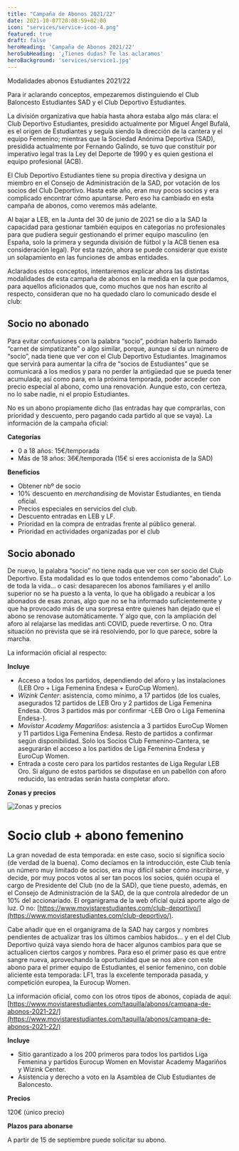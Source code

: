 ```yaml
---
title: "Campaña de Abonos 2021/22"
date: 2021-10-07T20:08:59+02:00
icon: "services/service-icon-4.png"
featured: true
draft: false
heroHeading: 'Campaña de Abonos 2021/22'
heroSubHeading: '¿Tienes dudas? Te las aclaramos'
heroBackground: 'services/service1.jpg'
---
```



Modalidades abonos Estudiantes 2021/22

Para ir aclarando conceptos, empezaremos distinguiendo el Club Baloncesto Estudiantes SAD y el Club Deportivo Estudiantes.

La división organizativa que había hasta ahora estaba algo más clara: el Club Deportivo Estudiantes, presidido actualmente por Miguel Ángel Bufalá, es el origen de Estudiantes y seguía siendo la dirección de la cantera y el equipo Femenino; mientras que la Sociedad Anónima Deportiva (SAD), presidida actualmente por Fernando Galindo, se tuvo que constituir por imperativo legal tras la Ley del Deporte de 1990 y es quien gestiona el equipo profesional (ACB).

El Club Deportivo Estudiantes tiene su propia directiva y designa un miembro en el Consejo de Administración de la SAD, por votación de los socios del Club Deportivo. Hasta este año, eran muy pocos socios y era complicado encontrar cómo apuntarse. Pero eso ha cambiado en esta campaña de abonos, como veremos más adelante.

Al bajar a LEB, en la Junta del 30 de junio de 2021 se dio a la SAD la capacidad para gestionar también equipos en categorías no profesionales para que pudiera seguir gestionando el primer equipo masculino (en España, solo la primera y segunda división de fútbol y la ACB tienen esa consideración legal). Por esta razón, ahora se puede considerar que existe un solapamiento en las funciones de ambas entidades. 

Aclarados estos conceptos, intentaremos explicar ahora las distintas modalidades de esta campaña de abonos en la medida en la que podamos, para aquellos aficionados que, como muchos que nos han escrito al respecto, consideran que no ha quedado claro lo comunicado desde el club:

## Socio no abonado

Para evitar confusiones con la palabra “socio”, podrían haberlo llamado “carnet de simpatizante” o algo similar, porque, aunque sí da un número de “socio”, nada tiene que ver con el Club Deportivo Estudiantes. Imaginamos que servirá para aumentar la cifra de “socios de Estudiantes” que se comunicará a los medios y para no perder la antigüedad que se pueda tener acumulada; así como para, en la próxima temporada, poder acceder con precio especial al abono, como una renovación. Aunque esto, con certeza, no lo sabe nadie, ni el propio Estudiantes. 

No es un abono propiamente dicho (las entradas hay que comprarlas, con prioridad y descuento, pero pagando cada partido al que se vaya). La información de la campaña oficial:

**Categorías**

- 0 a 18 años: 15€/temporada
- Más de 18 años: 36€/temporada (15€ si eres accionista de la SAD)

**Beneficios**

- Obtener nbº de socio
- 10% descuento en *merchandising* de Movistar Estudiantes, en tienda oficial.
- Precios especiales en servicios del club.
- Descuento entradas en LEB y LF.
- Prioridad en la compra de entradas frente al público general.
- Prioridad en actividades organizadas por el club

## Socio abonado

De nuevo, la palabra “socio” no tiene nada que ver con ser socio del Club Deportivo. Esta modalidad es lo que todos entendemos como “abonado”. Lo de toda la vida… o casi: desaparecen los abonos familiares y el anillo superior no se ha puesto a la venta, lo que ha obligado a reubicar a los abonados de esas zonas, algo que no se ha informado suficientemente y que ha provocado más de una sorpresa entre quienes han dejado que el abono se renovase automáticamente. Y algo que, con la ampliación del aforo al relajarse las medidas anti COVID, puede revertirse. O no. Otra situación no prevista que se irá resolviendo, por lo que parece, sobre la marcha.

La información oficial al respecto:

**Incluye**

- Acceso a todos los partidos, dependiendo del aforo y las instalaciones (LEB Oro + Liga Femenina Endesa + EuroCup Women).
- *Wizink Center*: asistencia, como mínimo, a 17 partidos (de los cuales, asegurados 12 partidos de LEB Oro y 2 partidos de Liga Femenina Endesa. Otros 3 partidos más por confirmar -LEB Oro o Liga Femenina Endesa-).
- *Movistar Academy Magariños*: asistencia a 3 partidos EuroCup Women y 11 partidos Liga Femenina Endesa. Resto de partidos a confirmar según disponibilidad. Solo los Socios Club Femenino-Cantera, se asegurarán el acceso a los partidos de Liga Femenina Endesa y EuroCup Women.
- Entrada a coste cero para los partidos restantes de Liga Regular LEB Oro. Si alguno de estos partidos se disputase en un pabellón con aforo reducido, las entradas serán hasta completar aforo.

**Zonas y precios**

![Zonas y precios](/img/zonas-y-precios-abonos-21-22.jpg)

# Socio club + abono femenino

La gran novedad de esta temporada: en este caso, socio sí significa socio (de verdad de la buena). Como decíamos en la introducción, este Club tenía un número muy limitado de socios, era muy difícil saber cómo inscribirse, y decide, por muy pocos votos al ser tan pocos los socios, quién ocupa el cargo de Presidente del Club (no de la SAD), que tiene puesto, además, en el Consejo de Administración de la SAD, de la que controla alrededor de un 10% del accionariado. El organigrama de la web oficial quizá aporte algo de luz. O no: [https://www.movis​​tarestudiantes.com/club-deportivo/](https://www.movis​​tarestudiantes.com/club-deportivo/).

Cabe añadir que en el organigrama de la SAD hay cargos y nombres pendientes de actualizar tras los últimos cambios habidos... y en el del Club Deportivo quizá vaya siendo hora de hacer algunos cambios para que se actualicen ciertos cargos y nombres. Para eso el primer paso es que entre sangre nueva, aprovechando la oportunidad que se nos abre con este abono para el primer equipo de Estudiantes, el senior femenino, con doble aliciente esta temporada: LF1, tras la excelente temporada pasada, y competición europea, la Eurocup Women.  

La información oficial, como con los otros tipos de abonos, copiada de aquí: 
[https://www.movistarestudiantes.com/taquilla/abonos/campana-de-abonos-2021-22/](https://www.movistarestudiantes.com/taquilla/abonos/campana-de-abonos-2021-22/)

**Incluye**

- Sitio garantizado a los 200 primeros para todos los partidos Liga Femenina y partidos Eurocup Women en Movistar Academy Magariños y Wizink Center.
- Asistencia y derecho a voto en la Asamblea de Club Estudiantes de Baloncesto.

**Precios**

120€ (único precio)

**Plazos para abonarse**

A partir de 15 de septiembre puede solicitar su abono.
